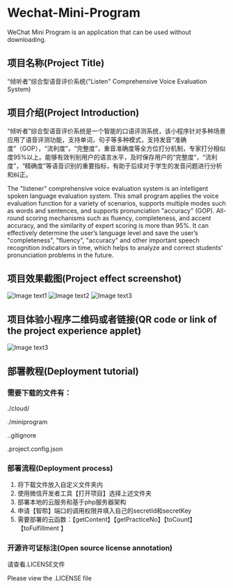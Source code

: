 # Wechat-Mini-Program
WeChat Mini Program is an application that can be used without downloading.

## 项目名称(Project Title)

“倾听者”综合型语音评价系统("Listen" Comprehensive Voice Evaluation System)

## 项目介绍(Project Introduction)

“倾听者”综合型语音评价系统是一个智能的口语评测系统，该小程序针对多种场景应用了语音评测功能，支持单词，句子等多种模式，支持发音“准确度”（GOP），“流利度”，“完整度”，重音准确度等全方位打分机制，专家打分相似度95%以上。能够有效判别用户的语言水平，及时保存用户的“完整度”，“流利度”，“精确度”等语音识别的重要指标，有助于后续对于学生的发音问题进行分析和纠正。

The "listener" comprehensive voice evaluation system is an intelligent spoken language evaluation system. This small program applies the voice evaluation function for a variety of scenarios, supports multiple modes such as words and sentences, and supports pronunciation "accuracy" (GOP). All-round scoring mechanisms such as fluency, completeness, and accent accuracy, and the similarity of expert scoring is more than 95%. It can effectively determine the user’s language level and save the user’s "completeness", "fluency", "accuracy" and other important speech recognition indicators in time, which helps to analyze and correct students' pronunciation problems in the future.

## 项目效果截图(Project effect screenshot)

![Image text1](https://raw.githubusercontent.com/CodeShockWave/Wechat-Mini-Program/master/img/imgshow1.png)
![Image text2](https://raw.githubusercontent.com/CodeShockWave/Wechat-Mini-Program/master/img/imgshow2.png)
![Image text3](https://raw.githubusercontent.com/CodeShockWave/Wechat-Mini-Program/master/img/imgshow3.png)

## 项目体验小程序二维码或者链接(QR code or link of the project experience applet)

![Image text3](https://raw.githubusercontent.com/CodeShockWave/Wechat-Mini-Program/master/img/imgshow4.png)

## 部署教程(Deployment tutorial)
### 需要下载的文件有：
./cloud/

./miniprogram

..gitignore

.project.config.json

### 部署流程(Deployment process)
1. 将下载文件放入自定义文件夹内
2. 使用微信开发者工具【打开项目】选择上述文件夹
3. 部署本地的云服务和基于php服务器架构
4. 申请【智聆】端口的调用权限并填入自己的secretId和secretKey
5. 需要部署的云函数：【getContent】【getPracticeNo】【toCount】【toFulfillment 】


### 开源许可证标注(Open source license annotation)
请查看.LICENSE文件

Please view the .LICENSE file







